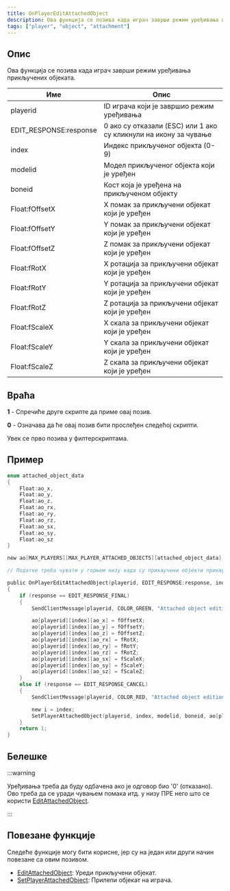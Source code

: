 ```yaml
---
title: OnPlayerEditAttachedObject
description: Ова функција се позива када играч заврши режим уређивања прикључених објеката.
tags: ["player", "object", "attachment"]
---
```


## Опис

Ова функција се позива када играч заврши режим уређивања прикључених објеката.

| Име                    | Опис                                                             |
|------------------------|----------------------------------------------------------------- |
| playerid               | ID играча који је завршио режим уређивања                        |
| EDIT_RESPONSE:response | 0 ако су отказали (ESC) или 1 ако су кликнули на икону за чување |
| index                  | Индекс прикљученог објекта (0-9)                                 |
| modelid                | Модел прикљученог објекта који је уређен                         |
| boneid                 | Кост која је уређена на прикљученом објекту                      |
| Float:fOffsetX         | X помак за прикључени објекат који је уређен                     |
| Float:fOffsetY         | Y помак за прикључени објекат који је уређен                     |
| Float:fOffsetZ         | Z помак за прикључени објекат који је уређен                     |
| Float:fRotX            | X ротација за прикључени објекат који је уређен                  |
| Float:fRotY            | Y ротација за прикључени објекат који је уређен                  |
| Float:fRotZ            | Z ротација за прикључени објекат који је уређен                  |
| Float:fScaleX          | X скала за прикључени објекат који је уређен                     |
| Float:fScaleY          | Y скала за прикључени објекат који је уређен                     |
| Float:fScaleZ          | Z скала за прикључени објекат који је уређен                     |

## Враћа

**1** - Спречиће друге скрипте да приме овај позив.

**0** - Означава да ће овај позив бити прослеђен следећој скрипти.

Увек се прво позива у филтерскриптама.

## Пример

```c
enum attached_object_data
{
    Float:ao_x,
    Float:ao_y,
    Float:ao_z,
    Float:ao_rx,
    Float:ao_ry,
    Float:ao_rz,
    Float:ao_sx,
    Float:ao_sy,
    Float:ao_sz
}

new ao[MAX_PLAYERS][MAX_PLAYER_ATTACHED_OBJECTS][attached_object_data];

// Податке треба чувати у горњем низу када су прикључени објекти прикључени.

public OnPlayerEditAttachedObject(playerid, EDIT_RESPONSE:response, index, modelid, boneid, Float:fOffsetX, Float:fOffsetY, Float:fOffsetZ, Float:fRotX, Float:fRotY, Float:fRotZ, Float:fScaleX, Float:fScaleY, Float:fScaleZ)
{
    if (response == EDIT_RESPONSE_FINAL)
    {
        SendClientMessage(playerid, COLOR_GREEN, "Attached object edition saved.");

        ao[playerid][index][ao_x] = fOffsetX;
        ao[playerid][index][ao_y] = fOffsetY;
        ao[playerid][index][ao_z] = fOffsetZ;
        ao[playerid][index][ao_rx] = fRotX;
        ao[playerid][index][ao_ry] = fRotY;
        ao[playerid][index][ao_rz] = fRotZ;
        ao[playerid][index][ao_sx] = fScaleX;
        ao[playerid][index][ao_sy] = fScaleY;
        ao[playerid][index][ao_sz] = fScaleZ;
    }
    else if (response == EDIT_RESPONSE_CANCEL)
    {
        SendClientMessage(playerid, COLOR_RED, "Attached object edition not saved.");

        new i = index;
        SetPlayerAttachedObject(playerid, index, modelid, boneid, ao[playerid][i][ao_x], ao[playerid][i][ao_y], ao[playerid][i][ao_z], ao[playerid][i][ao_rx], ao[playerid][i][ao_ry], ao[playerid][i][ao_rz], ao[playerid][i][ao_sx], ao[playerid][i][ao_sy], ao[playerid][i][ao_sz]);
    }
    return 1;
}
```

## Белешке

:::warning

Уређивања треба да буду одбачена ако је одговор био '0' (отказано). Ово треба да се уради чувањем помака итд. у низу ПРЕ него што се користи [EditAttachedObject](../functions/EditAttachedObject).

:::

## Повезане функције

Следеће функције могу бити корисне, јер су на један или други начин повезане са овим позивом.

- [EditAttachedObject](../functions/EditAttachedObject): Уреди прикључени објекат.
- [SetPlayerAttachedObject](../functions/SetPlayerAttachedObject): Прилепи објекат на играча.
